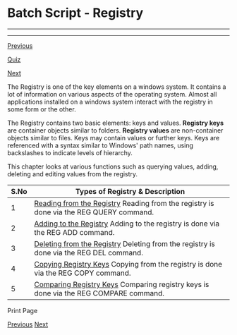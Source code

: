 # Batch Script - Registry

---



---

[Previous](batch_script_devices.md)

[Quiz](quiz_on_batch_script_registry.htm "Practice Quiz on ")

[Next](batch_script_network.md)

The Registry is one of the key elements on a windows system. It contains a lot of information on various aspects of the operating system. Almost all applications installed on a windows system interact with the registry in some form or the other.

The Registry contains two basic elements: keys and values. **Registry keys** are container objects similar to folders. **Registry values** are non-container objects similar to files. Keys may contain values or further keys. Keys are referenced with a syntax similar to Windows' path names, using backslashes to indicate levels of hierarchy.

This chapter looks at various functions such as querying values, adding, deleting and editing values from the registry.

| S.No | Types of Registry & Description |
| --- | --- |
| 1 | [Reading from the Registry](batch_script_reading_registry.md) Reading from the registry is done via the REG QUERY command. |
| 2 | [Adding to the Registry](batch_script_adding_registry.md) Adding to the registry is done via the REG ADD command. |
| 3 | [Deleting from the Registry](batch_script_deleting_registry.md) Deleting from the registry is done via the REG DEL command. |
| 4 | [Copying Registry Keys](batch_script_copying_registry_keys.md) Copying from the registry is done via the REG COPY command. |
| 5 | [Comparing Registry Keys](batch_script_comparing_registry_keys.md) Comparing registry keys is done via the REG COMPARE command. |

Print Page

[Previous](batch_script_devices.md)
[Next](batch_script_network.md)

